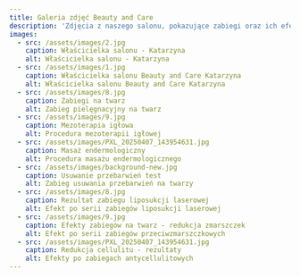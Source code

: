 ```yaml
---
title: Galeria zdjęć Beauty and Care
description: 'Zdjęcia z naszego salonu, pokazujące zabiegi oraz ich efekty.'
images:
  - src: /assets/images/2.jpg
    caption: Właścicielka salonu - Katarzyna
    alt: Właścicielka salonu - Katarzyna
  - src: /assets/images/1.jpg
    caption: Właścicielka salonu Beauty and Care Katarzyna
    alt: Właścicielka salonu Beauty and Care Katarzyna
  - src: /assets/images/8.jpg
    caption: Zabiegi na twarz
    alt: Zabieg pielęgnacyjny na twarz
  - src: /assets/images/9.jpg
    caption: Mezoterapia igłowa
    alt: Procedura mezoterapii igłowej
  - src: /assets/images/PXL_20250407_143954631.jpg
    caption: Masaż endermologiczny
    alt: Procedura masażu endermologicznego
  - src: /assets/images/background-new.jpg
    caption: Usuwanie przebarwień test
    alt: Zabieg usuwania przebarwień na twarzy
  - src: /assets/images/8.jpg
    caption: Rezultat zabiegu liposukcji laserowej
    alt: Efekt po serii zabiegów liposukcji laserowej
  - src: /assets/images/9.jpg
    caption: Efekty zabiegów na twarz - redukcja zmarszczek
    alt: Efekt po serii zabiegów przeciwzmarszczkowych
  - src: /assets/images/PXL_20250407_143954631.jpg
    caption: Redukcja cellulitu - rezultaty
    alt: Efekty po zabiegach antycellulitowych
---
```


